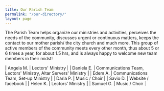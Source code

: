 ```yaml
---
title: Our Parish Team
permalink: "/our-directory/"
layout: page
---
```


The Parish Team helps organize our ministries and activities, perceives the needs of the community, discusses urgent or continuous matters, keeps the contact to our mother parish/ the city church and much more.
This group of active members of the community meets every other month, thus about 5 or 6 times a year, for about 1.5 hrs, and is always happy to welcome new team members in their midst! 

| Angela M.   | Lectors' Ministry |
| Daniela E.  | Communications Team, Lectors' Ministry, Altar Servers' Ministry |
| Edem A.     | Communications Team, Set-up Ministry |
| Daria P.    | Music / Choir |
| Savio D.    | Website / facebook |
| Helen K.    | Lectors' Ministry |
| Samuel G.   | Music / Choir |
